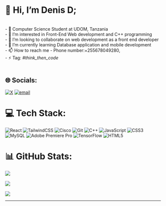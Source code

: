 #  👋 Hi, I’m Denis D;
<br>- 📖 Computer Science Student at UDOM, Tanzania<br>- 👀 I’m interested in Front-End Web development and C++ programming <br>- 💞️ I’m looking to collaborate on web development as a front end developer<br>- 🌱 I’m currently learning Database application and mobile development<br>- 📫 How to reach me - Phone number:+255678049280,<br>- ⚡ Tag: <i>#think_then_code</i><br><br>


## 🌐 Socials:
[![X](https://img.shields.io/badge/X-black.svg?logo=X&logoColor=white)](https://x.com/denisd_tz) [![email](https://img.shields.io/badge/Email-D14836?logo=gmail&logoColor=white)](mailto:enersondenare01@gmail.com) 

# 💻 Tech Stack:
![React](https://img.shields.io/badge/react-%2320232a.svg?style=for-the-badge&logo=react&logoColor=%2361DAFB) ![TailwindCSS](https://img.shields.io/badge/tailwindcss-%2338B2AC.svg?style=for-the-badge&logo=tailwind-css&logoColor=white) ![Cisco](https://img.shields.io/badge/cisco-%23049fd9.svg?style=for-the-badge&logo=cisco&logoColor=black) ![Git](https://img.shields.io/badge/git-%23F05033.svg?style=for-the-badge&logo=git&logoColor=white) ![C++](https://img.shields.io/badge/c++-%2300599C.svg?style=for-the-badge&logo=c%2B%2B&logoColor=white) ![JavaScript](https://img.shields.io/badge/javascript-%23323330.svg?style=for-the-badge&logo=javascript&logoColor=%23F7DF1E) ![CSS3](https://img.shields.io/badge/css3-%231572B6.svg?style=for-the-badge&logo=css3&logoColor=white) ![MySQL](https://img.shields.io/badge/mysql-4479A1.svg?style=for-the-badge&logo=mysql&logoColor=white) ![Adobe Premiere Pro](https://img.shields.io/badge/Adobe%20Premiere%20Pro-9999FF.svg?style=for-the-badge&logo=Adobe%20Premiere%20Pro&logoColor=white) ![TensorFlow](https://img.shields.io/badge/TensorFlow-%23FF6F00.svg?style=for-the-badge&logo=TensorFlow&logoColor=white) ![HTML5](https://img.shields.io/badge/html5-%23E34F26.svg?style=for-the-badge&logo=html5&logoColor=white)
# 📊 GitHub Stats:
![](https://github-readme-stats.vercel.app/api?username=denare&theme=dark&hide_border=false&include_all_commits=false&count_private=false)<br/><br/>
![](https://nirzak-streak-stats.vercel.app/?user=denare&theme=dark&hide_border=false)<br/><br/>
![](https://github-readme-stats.vercel.app/api/top-langs/?username=denare&theme=dark&hide_border=false&include_all_commits=false&count_private=false&layout=compact)<br/>

---
